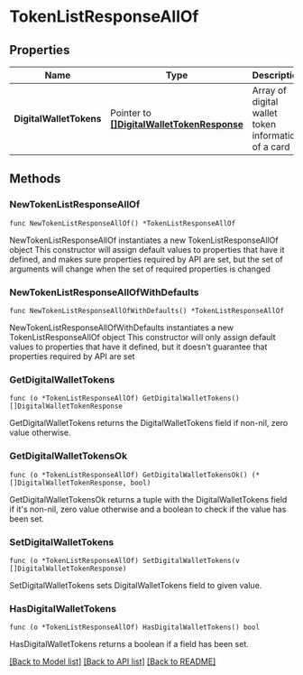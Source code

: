 # TokenListResponseAllOf

## Properties

Name | Type | Description | Notes
------------ | ------------- | ------------- | -------------
**DigitalWalletTokens** | Pointer to [**[]DigitalWalletTokenResponse**](DigitalWalletTokenResponse.md) | Array of digital wallet token information of a card | [optional] 

## Methods

### NewTokenListResponseAllOf

`func NewTokenListResponseAllOf() *TokenListResponseAllOf`

NewTokenListResponseAllOf instantiates a new TokenListResponseAllOf object
This constructor will assign default values to properties that have it defined,
and makes sure properties required by API are set, but the set of arguments
will change when the set of required properties is changed

### NewTokenListResponseAllOfWithDefaults

`func NewTokenListResponseAllOfWithDefaults() *TokenListResponseAllOf`

NewTokenListResponseAllOfWithDefaults instantiates a new TokenListResponseAllOf object
This constructor will only assign default values to properties that have it defined,
but it doesn't guarantee that properties required by API are set

### GetDigitalWalletTokens

`func (o *TokenListResponseAllOf) GetDigitalWalletTokens() []DigitalWalletTokenResponse`

GetDigitalWalletTokens returns the DigitalWalletTokens field if non-nil, zero value otherwise.

### GetDigitalWalletTokensOk

`func (o *TokenListResponseAllOf) GetDigitalWalletTokensOk() (*[]DigitalWalletTokenResponse, bool)`

GetDigitalWalletTokensOk returns a tuple with the DigitalWalletTokens field if it's non-nil, zero value otherwise
and a boolean to check if the value has been set.

### SetDigitalWalletTokens

`func (o *TokenListResponseAllOf) SetDigitalWalletTokens(v []DigitalWalletTokenResponse)`

SetDigitalWalletTokens sets DigitalWalletTokens field to given value.

### HasDigitalWalletTokens

`func (o *TokenListResponseAllOf) HasDigitalWalletTokens() bool`

HasDigitalWalletTokens returns a boolean if a field has been set.


[[Back to Model list]](../README.md#documentation-for-models) [[Back to API list]](../README.md#documentation-for-api-endpoints) [[Back to README]](../README.md)


